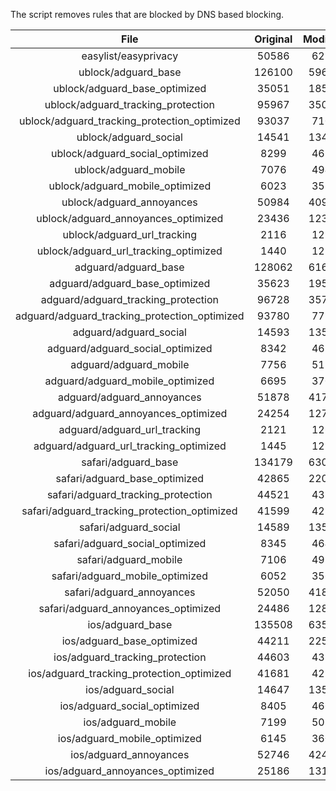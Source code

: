 The script removes rules that are blocked by DNS based blocking.


| File | Original | Modified |
|:----:|:-----:|:-----:|
| easylist/easyprivacy | 50586 | 6211 |
| ublock/adguard_base | 126100 | 59626 |
| ublock/adguard_base_optimized | 35051 | 18555 |
| ublock/adguard_tracking_protection | 95967 | 35038 |
| ublock/adguard_tracking_protection_optimized | 93037 | 7104 |
| ublock/adguard_social | 14541 | 13475 |
| ublock/adguard_social_optimized | 8299 | 4614 |
| ublock/adguard_mobile | 7076 | 4940 |
| ublock/adguard_mobile_optimized | 6023 | 3534 |
| ublock/adguard_annoyances | 50984 | 40949 |
| ublock/adguard_annoyances_optimized | 23436 | 12363 |
| ublock/adguard_url_tracking | 2116 | 1255 |
| ublock/adguard_url_tracking_optimized | 1440 | 1252 |
| adguard/adguard_base | 128062 | 61686 |
| adguard/adguard_base_optimized | 35623 | 19588 |
| adguard/adguard_tracking_protection | 96728 | 35745 |
| adguard/adguard_tracking_protection_optimized | 93780 | 7797 |
| adguard/adguard_social | 14593 | 13534 |
| adguard/adguard_social_optimized | 8342 | 4657 |
| adguard/adguard_mobile | 7756 | 5117 |
| adguard/adguard_mobile_optimized | 6695 | 3704 |
| adguard/adguard_annoyances | 51878 | 41770 |
| adguard/adguard_annoyances_optimized | 24254 | 12760 |
| adguard/adguard_url_tracking | 2121 | 1261 |
| adguard/adguard_url_tracking_optimized | 1445 | 1258 |
| safari/adguard_base | 134179 | 63054 |
| safari/adguard_base_optimized | 42865 | 22012 |
| safari/adguard_tracking_protection | 44521 | 4378 |
| safari/adguard_tracking_protection_optimized | 41599 | 4232 |
| safari/adguard_social | 14589 | 13524 |
| safari/adguard_social_optimized | 8345 | 4647 |
| safari/adguard_mobile | 7106 | 4977 |
| safari/adguard_mobile_optimized | 6052 | 3565 |
| safari/adguard_annoyances | 52050 | 41863 |
| safari/adguard_annoyances_optimized | 24486 | 12831 |
| ios/adguard_base | 135508 | 63572 |
| ios/adguard_base_optimized | 44211 | 22528 |
| ios/adguard_tracking_protection | 44603 | 4385 |
| ios/adguard_tracking_protection_optimized | 41681 | 4239 |
| ios/adguard_social | 14647 | 13555 |
| ios/adguard_social_optimized | 8405 | 4661 |
| ios/adguard_mobile | 7199 | 5018 |
| ios/adguard_mobile_optimized | 6145 | 3603 |
| ios/adguard_annoyances | 52746 | 42450 |
| ios/adguard_annoyances_optimized | 25186 | 13123 |